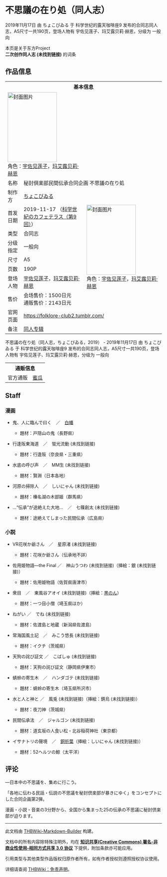 # 不思議の在り処（同人志）

<!-- source html: G:\repos\THBWiki-Markdown-Builder\THBWikiMarkdown\Temp\main\8\86\ns0%3A%E4%B8%8D%E6%80%9D%E8%AD%B0%E3%81%AE%E5%9C%A8%E3%82%8A%E5%87%A6%EF%BC%88%E5%90%8C%E4%BA%BA%E5%BF%97%EF%BC%89.html -->

2019年11月17日 由 ちょこびゐる 于 科学世纪的露天咖啡座9 发布的合同志同人志，A5尺寸一共190页，登场人物有 宇佐见莲子、玛艾露贝莉·赫恩，分级为 一般向

本页是关于东方Project  
 **二次创作同人志 (未找到链接)** 的词条
## 作品信息

<table><tbody><tr><th colspan="3">基本信息</th></tr><tr><td class="cover-artwork-mobile" colspan="2"><a href="./文件-不思議の在り処（同人志）封面.jpg.md" class="image" title="封面图片"><img alt="封面图片" src="https://upload.thwiki.cc/thumb/c/c7/%E4%B8%8D%E6%80%9D%E8%AD%B0%E3%81%AE%E5%9C%A8%E3%82%8A%E5%87%A6%EF%BC%88%E5%90%8C%E4%BA%BA%E5%BF%97%EF%BC%89%E5%B0%81%E9%9D%A2.jpg/158px-%E4%B8%8D%E6%80%9D%E8%AD%B0%E3%81%AE%E5%9C%A8%E3%82%8A%E5%87%A6%EF%BC%88%E5%90%8C%E4%BA%BA%E5%BF%97%EF%BC%89%E5%B0%81%E9%9D%A2.jpg" decoding="async" loading="lazy" width="158" height="224" srcset="https://upload.thwiki.cc/thumb/c/c7/%E4%B8%8D%E6%80%9D%E8%AD%B0%E3%81%AE%E5%9C%A8%E3%82%8A%E5%87%A6%EF%BC%88%E5%90%8C%E4%BA%BA%E5%BF%97%EF%BC%89%E5%B0%81%E9%9D%A2.jpg/238px-%E4%B8%8D%E6%80%9D%E8%AD%B0%E3%81%AE%E5%9C%A8%E3%82%8A%E5%87%A6%EF%BC%88%E5%90%8C%E4%BA%BA%E5%BF%97%EF%BC%89%E5%B0%81%E9%9D%A2.jpg 1.5x, https://upload.thwiki.cc/thumb/c/c7/%E4%B8%8D%E6%80%9D%E8%AD%B0%E3%81%AE%E5%9C%A8%E3%82%8A%E5%87%A6%EF%BC%88%E5%90%8C%E4%BA%BA%E5%BF%97%EF%BC%89%E5%B0%81%E9%9D%A2.jpg/317px-%E4%B8%8D%E6%80%9D%E8%AD%B0%E3%81%AE%E5%9C%A8%E3%82%8A%E5%87%A6%EF%BC%88%E5%90%8C%E4%BA%BA%E5%BF%97%EF%BC%89%E5%B0%81%E9%9D%A2.jpg 2x" data-file-width="849" data-file-height="1200"></a><div class="cover-char">角色：<a href="./宇佐见莲子.md" title="宇佐见莲子">宇佐见莲子</a>，<a href="./玛艾露贝莉·赫恩.md" title="玛艾露贝莉·赫恩">玛艾露贝莉·赫恩</a></div></td>
</tr><tr><td class="label">名称</td><td colspan="2"> 秘封倶楽部民間伝承合同企画 不思議の在り処 </td></tr><tr><td class="label">制作方</td><td><a href="./ちょこびゐる.md" title="ちょこびゐる">ちょこびゐる</a></td><td class="cover-artwork" rowspan="8" style="min-width:224px;"><a href="./文件-不思議の在り処（同人志）封面.jpg.md" class="image" title="封面图片"><img alt="封面图片" src="https://upload.thwiki.cc/thumb/c/c7/%E4%B8%8D%E6%80%9D%E8%AD%B0%E3%81%AE%E5%9C%A8%E3%82%8A%E5%87%A6%EF%BC%88%E5%90%8C%E4%BA%BA%E5%BF%97%EF%BC%89%E5%B0%81%E9%9D%A2.jpg/158px-%E4%B8%8D%E6%80%9D%E8%AD%B0%E3%81%AE%E5%9C%A8%E3%82%8A%E5%87%A6%EF%BC%88%E5%90%8C%E4%BA%BA%E5%BF%97%EF%BC%89%E5%B0%81%E9%9D%A2.jpg" decoding="async" loading="lazy" width="158" height="224" srcset="https://upload.thwiki.cc/thumb/c/c7/%E4%B8%8D%E6%80%9D%E8%AD%B0%E3%81%AE%E5%9C%A8%E3%82%8A%E5%87%A6%EF%BC%88%E5%90%8C%E4%BA%BA%E5%BF%97%EF%BC%89%E5%B0%81%E9%9D%A2.jpg/238px-%E4%B8%8D%E6%80%9D%E8%AD%B0%E3%81%AE%E5%9C%A8%E3%82%8A%E5%87%A6%EF%BC%88%E5%90%8C%E4%BA%BA%E5%BF%97%EF%BC%89%E5%B0%81%E9%9D%A2.jpg 1.5x, https://upload.thwiki.cc/thumb/c/c7/%E4%B8%8D%E6%80%9D%E8%AD%B0%E3%81%AE%E5%9C%A8%E3%82%8A%E5%87%A6%EF%BC%88%E5%90%8C%E4%BA%BA%E5%BF%97%EF%BC%89%E5%B0%81%E9%9D%A2.jpg/317px-%E4%B8%8D%E6%80%9D%E8%AD%B0%E3%81%AE%E5%9C%A8%E3%82%8A%E5%87%A6%EF%BC%88%E5%90%8C%E4%BA%BA%E5%BF%97%EF%BC%89%E5%B0%81%E9%9D%A2.jpg 2x" data-file-width="849" data-file-height="1200"></a><div class="cover-char">角色：<a href="./宇佐见莲子.md" title="宇佐见莲子">宇佐见莲子</a>，<a href="./玛艾露贝莉·赫恩.md" title="玛艾露贝莉·赫恩">玛艾露贝莉·赫恩</a></div></td>
</tr><tr><td class="label">首发日期</td><td>2019-11-17&#160;（<a href="/展会作品列表?e=%E7%A7%91%E5%AD%A6%E4%B8%96%E7%BA%AA%E7%9A%84%E9%9C%B2%E5%A4%A9%E5%92%96%E5%95%A1%E5%BA%A7%239">科学世紀のカフェテラス（第9回）</a>）</td></tr><tr><td class="label">类型</td><td>合同志</td></tr><tr><td class="label">分级指定</td><td>一般向</td></tr><tr><td class="label">尺寸</td><td>A5</td></tr><tr><td class="label">页数</td><td>190P</td></tr><tr><td class="label">登场人物</td><td><a href="./宇佐见莲子.md" title="宇佐见莲子">宇佐见莲子</a>，<a href="./玛艾露贝莉·赫恩.md" title="玛艾露贝莉·赫恩">玛艾露贝莉·赫恩</a></td></tr><tr><td class="label">售价</td><td>会场售价：1500日元<br>通贩售价：2143日元</td></tr>
<tr><td class="label">官网页面</td><td colspan="2"><a rel="nofollow" class="external free" href="https://folklore-club2.tumblr.com/">https://folklore-club2.tumblr.com/</a></td></tr><tr><td class="label">备注</td><td colspan="2"><a href="./不思議の在り処（同人专辑）.md" title="不思議の在り処（同人专辑）">同人专辑</a></td></tr></tbody></table>

不思議の在り処（同人志，ちょこびゐる，2019） - 2019年11月17日 由 ちょこびゐる 于 科学世纪的露天咖啡座9 发布的合同志同人志，A5尺寸一共190页，登场人物有 宇佐见莲子、玛艾露贝莉·赫恩，分级为 一般向

<table><tbody><tr><th colspan="3">通贩信息</th></tr><tr><td class="label">官方通贩</td><td colspan="2"><a rel="nofollow" class="external text" href="https://www.melonbooks.co.jp/detail/detail.php?product_id=579897">蜜瓜</a></td></tr></tbody></table>


## Staff
### 漫画
- 鬼、人に臨んで曰く　／　[白幡](./白幡.md)
  - 題材：戸隠山の鬼（長野県）

- 行逢阪東海道　／　蛍光流動 (未找到链接)
  - 題材：行逢阪（奈良県・三重県）

- 水底の呼び声　／　MM生 (未找到链接)
  - 題材：賢淵（日本各地）

- 河原の掃除人　／　しいにゃん (未找到链接)
  - 題材：榛名湖の木部姫（群馬県）

- …“伝承”が途絶えた大地…　／　七篠創太 (未找到链接)
  - 題材：途絶えてしまった民間伝承（広島県）


### 小説
- VR花咲か爺さん　／　星原渚 (未找到链接)
  - 題材：花咲か爺さん（伝承地不詳）

- 佐用姫物語―the Final ／　神山うつわ (未找到链接)（挿絵：銀 (未找到链接)）
  - 題材：佐用姫物語（佐賀県唐津市）

- 衆目　／　東風谷アオイ (未找到链接)（挿絵：[黒のん](./黒のん.md)）
  - 題材：一つ目小僧（埼玉県ほか）

- ねがい ／　でね (未找到链接)
  - 題材：佐渡島と地蔵（新潟県佐渡島）

- 常海国風土記　／　みこう悠長 (未找到链接)
  - 題材：イクチ（茨城県）

- 天狗の詫び証文 ／　こばしゅ (未找到链接)
  - 題材：天狗の詫び証文（静岡県伊東市）

- 蜻蛉の寄生木　／　ハンダゴテ (未找到链接)
  - 題材：蜻蛉の寄生木（埼玉県所沢市）

- 水と人と神と ／　風兎 (未找到链接)（挿絵：錆烏 (未找到链接)）
  - 題材：夜刀神（茨城県）

- 民間伝承法　／　ジャルゴン (未找到链接)
  - 題材：道玄坂の人食い松・北谷稲荷神社（東京都）

- イサナトリの聲境　／　[銅折葉](./銅折葉.md)（挿絵：しいにゃん (未找到链接)）
  - 題材：52ヘルツの鯨（太平洋）


## 评论

  
―日本中の不思議を、集めに行こう。  

  

「各地に伝わる民話・伝説の不思議を秘封倶楽部が暴きにゆく」をコンセプトにした合同企画第2弾。  

漫画・小説・音楽の3分野から、全国から集まった25の伝承の不思議に秘封倶楽部が迫ります。
  


  
  

  





---

此文档由 [THBWiki-Markdown-Builder](https://github.com/Delsin-Yu/THBWiki-Markdown-Builder) 构建。

文档中的所有内容除特殊注明外，均在 [**知识共享(Creative Commons) 署名-非商业性使用-相同方式共享 3.0 协议**](https://creativecommons.org/licenses/by-sa/3.0/deed.zh-hans) 下提供，附加条款亦可能应用。

引用类型与其他类型作品版权归原作者所有，如有作者授权则遵照授权协议使用。

详细请查阅 [THBWiki：免责声明](https://thbwiki.cc/THBWiki:%E5%85%8D%E8%B4%A3%E5%A3%B0%E6%98%8E)。

